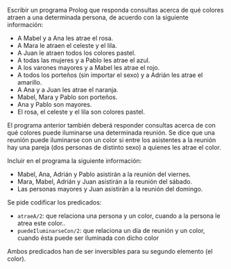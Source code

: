Escribir un programa Prolog que responda consultas acerca de qué colores atraen a una determinada persona, de acuerdo con la siguiente información:

* A Mabel y a Ana les atrae el rosa.
* A Mara le atraen el celeste y el lila.
* A Juan le atraen todos los colores pastel.
* A todas las mujeres y a Pablo les atrae el azul.
* A los varones mayores y a Mabel les atrae el rojo.
* A todos los porteños (sin importar el sexo) y a Adrián les atrae el amarillo.
* A Ana y a Juan les atrae el naranja.
* Mabel, Mara y Pablo son porteños.
* Ana y Pablo son mayores.
* El rosa, el celeste y el lila son colores pastel.

El programa anterior también deberá responder consultas acerca de con qué colores puede iluminarse una determinada reunión.  Se dice que una reunión puede iluminarse con un color si entre los asistentes a la reunión hay una pareja (dos personas de distinto sexo) a quienes les atrae el color.

Incluir en el programa la siguiente información:

* Mabel, Ana, Adrián y Pablo asistirán a la reunión del viernes.
* Mara, Mabel, Adrián y Juan asistirán a la reunión del sábado.
* Las personas mayores y Juan asistirán a la reunión del domingo.

Se pide codificar los predicados:

* `atraeA/2`: que relaciona una persona y un color, cuando a la persona le atrea este color.. 
* `puedeIluminarseCon/2`: que relaciona un día de reunión y un color, cuando ésta puede ser iluminada con dicho color

Ambos predicados han de ser inversibles para su segundo elemento (el color).

